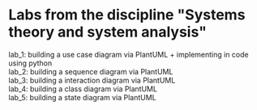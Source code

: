 # Labs from the discipline "Systems theory and system analysis"
lab_1: building a use case diagram via PlantUML + implementing in code using python <br />
lab_2: building a sequence diagram via PlantUML <br />
lab_3: building a interaction diagram via PlantUML <br />
lab_4: building a class diagram via PlantUML <br />
lab_5: building a state diagram via PlantUML <br />
